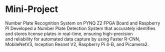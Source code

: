 # Mini-Project
Number Plate Recognition System on PYNQ Z2 FPGA Board and Raspberry PI 
Developed a Number Plate Detection System that accurately identifies and stores license plates in real-time, ensuring high-precision  
and reliability for automated data capture by using Faster R-CNN, MobileNetV3, Inception Resnet V2, Raspberry Pi 4-B, and Picamera2. 
